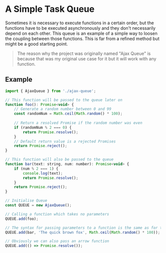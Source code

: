 # A Simple Task Queue

Sometimes it is necessary to execute functions in a certain order, but the functions have to be executed asynchronously and they don't necessarily depend on each other. This queue is an example of a simple way to loosen the coupling between those functions. This is far from a refined method but might be a good starting point.

> The reason why the project was originally named "Ajax Queue" is because that was my original use case for it but it will work with any function.

## Example

```javascript
import { AjaxQueue } from './ajax-queue';

// This function will be passed to the queue later on
function foo(): Promise<void> {
    // Generate a random number between 0 and 99
    const randomNum = Math.ceil(Math.random() * 100);
    
    // Return a resolved Promise if the random number was even
    if (randomNum % 2 === 0) {
        return Promise.resolve();
    }
    // Default return value is a rejected Promises
    return Promise.reject();
}

// This function will also be passed to the queue
function bar(text: string, num: number): Promise<void> {
    if (num % 2 === 1) {
        console.log(text);
        return Promise.resolve();
    }
    return Promise.reject();
}

// Initialise Queue
const QUEUE = new AjaxQueue();

// Calling a function which takes no parameters
QUEUE.add(foo); 

// The syntax for passing parameters to a function is the same as for the setIntervall() method
QUEUE.add(bar, 'The quick brown fox', Math.ceil(Math.random() * 100)); 

// Obviously we can also pass an arrow function
QUEUE.add(() => Promise.resolve());

```
